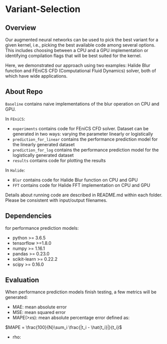 # Variant-Selection

## Overview
Our augmented neural networks can be used to pick the best variant for a given kernel, i.e., picking the best available code among several options. This includes choosing between a CPU and a GPU implementation or identifying compilation flags that will be best suited for the kernel. 

Here, we demonstrated our approach using two examples: Halide Blur function and FEniCS CFD (Computational Fluid Dynamics) solver, both of which have wide applications. 

## About Repo
`Baseline` contains naive implementations of the blur operation on CPU and GPU.

In `FEniCS`:
* `experiments` contains code for FEniCS CFD solver. Dataset can be generated in two ways: varying the parameter linearly or logistically
* `prediction_for_linear` contains the performance prediction model for the linearly generated dataset
* `prediction_for_log` contains the performance prediction model for the logistically generated dataset
* `results` contains code for plotting the results

In `Halide`:
* `Blur` contains code for Halide Blur function on CPU and GPU
* `FFT` contains code for Halide FFT implementation on CPU and GPU

Details about running code are described in README.md within each folder. Please be consistent with input/output filenames.

## Dependencies

for performance prediction models:

* python >= 3.6.5
* tensorflow >=1.8.0 
* numpy >= 1.16.1
* pandas >= 0.23.0
* scikit-learn >= 0.22.2
* scipy >= 0.16.0

## Evaluation

When performance prediction models finish testing, a few metrics will be generated:

* MAE: mean absolute error
* MSE: mean squared error
* MAPE(>*x*s): mean absolute percentage error defined as:

$`MAPE = \frac{100}{N}\sum_i \frac{|t_i - \hat{t_i}|}{t_i}`$

* rho: 


